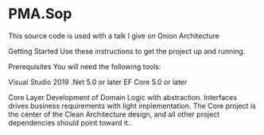 # PMA.Sop 

This source code is used with a talk I give on Onion Architecture

Getting Started
Use these instructions to get the project up and running.

Prerequisites
You will need the following tools:

Visual Studio 2019
.Net 5.0 or later
EF Core 5.0 or later

Core Layer
Development of Domain Logic with abstraction. Interfaces drives business requirements with light implementation. The Core project is the center of the Clean Architecture design, and all other project dependencies should point toward it..

